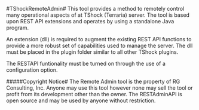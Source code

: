 #TShockRemoteAdmin#
This tool provides a method to remotely control many operational aspects of at TShock (Terraria) server. The tool is based upon REST API extensions and operates by using a standalone Java program.

An extension (dll) is required to augment the existing REST API functions to provide a more robust set of capabilities used to manage the server. The dll must be placed in the plugin folder similar to all other TShock plugins.

The RESTAPI funtionality must be turned on through the use of a configuration option. 
 
#####Copyright Notice#
The Remote Admin tool is the property of RG Consulting, Inc. Anyone may use this tool however none may sell the tool or profit from its development other than the owner. The RESTAdminAPI is open source and may be used by anyone without restriction.